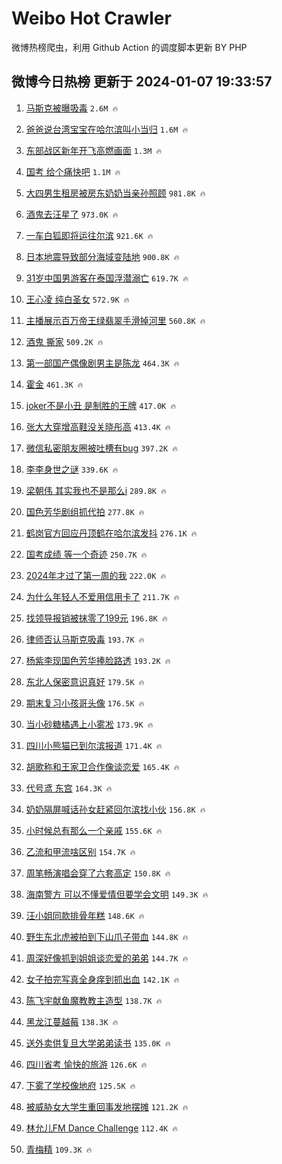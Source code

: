 # Weibo Hot Crawler 



微博热榜爬虫，利用 Github Action 的调度脚本更新 BY PHP 


## 微博今日热榜 更新于 2024-01-07 19:33:57 
1. [马斯克被曝吸毒](https://s.weibo.com/weibo?q=%23%E9%A9%AC%E6%96%AF%E5%85%8B%E8%A2%AB%E6%9B%9D%E5%90%B8%E6%AF%92%23&t=31&band_rank=1&Refer=top) `2.6M 🔥` 

1. [爸爸说台湾宝宝在哈尔滨叫小当归](https://s.weibo.com/weibo?q=%23%E7%88%B8%E7%88%B8%E8%AF%B4%E5%8F%B0%E6%B9%BE%E5%AE%9D%E5%AE%9D%E5%9C%A8%E5%93%88%E5%B0%94%E6%BB%A8%E5%8F%AB%E5%B0%8F%E5%BD%93%E5%BD%92%23&t=31&band_rank=2&Refer=top) `1.6M 🔥` 

1. [东部战区新年开飞高燃画面](https://s.weibo.com/weibo?q=%23%E4%B8%9C%E9%83%A8%E6%88%98%E5%8C%BA%E6%96%B0%E5%B9%B4%E5%BC%80%E9%A3%9E%E9%AB%98%E7%87%83%E7%94%BB%E9%9D%A2%23&t=31&band_rank=3&Refer=top) `1.3M 🔥` 

1. [国考 给个痛快吧](https://s.weibo.com/weibo?q=%E5%9B%BD%E8%80%83%20%E7%BB%99%E4%B8%AA%E7%97%9B%E5%BF%AB%E5%90%A7&t=31&band_rank=4&Refer=top) `1.1M 🔥` 

1. [大四男生租房被房东奶奶当亲孙照顾](https://s.weibo.com/weibo?q=%23%E5%A4%A7%E5%9B%9B%E7%94%B7%E7%94%9F%E7%A7%9F%E6%88%BF%E8%A2%AB%E6%88%BF%E4%B8%9C%E5%A5%B6%E5%A5%B6%E5%BD%93%E4%BA%B2%E5%AD%99%E7%85%A7%E9%A1%BE%23&t=31&band_rank=5&Refer=top) `981.8K 🔥` 

1. [酒鬼去汪星了](https://s.weibo.com/weibo?q=%E9%85%92%E9%AC%BC%E5%8E%BB%E6%B1%AA%E6%98%9F%E4%BA%86&t=31&band_rank=6&Refer=top) `973.0K 🔥` 

1. [一车白狐即将运往尔滨](https://s.weibo.com/weibo?q=%23%E4%B8%80%E8%BD%A6%E7%99%BD%E7%8B%90%E5%8D%B3%E5%B0%86%E8%BF%90%E5%BE%80%E5%B0%94%E6%BB%A8%23&t=31&band_rank=7&Refer=top) `921.6K 🔥` 

1. [日本地震导致部分海域变陆地](https://s.weibo.com/weibo?q=%23%E6%97%A5%E6%9C%AC%E5%9C%B0%E9%9C%87%E5%AF%BC%E8%87%B4%E9%83%A8%E5%88%86%E6%B5%B7%E5%9F%9F%E5%8F%98%E9%99%86%E5%9C%B0%23&t=31&band_rank=8&Refer=top) `900.8K 🔥` 

1. [31岁中国男游客在泰国浮潜溺亡](https://s.weibo.com/weibo?q=%2331%E5%B2%81%E4%B8%AD%E5%9B%BD%E7%94%B7%E6%B8%B8%E5%AE%A2%E5%9C%A8%E6%B3%B0%E5%9B%BD%E6%B5%AE%E6%BD%9C%E6%BA%BA%E4%BA%A1%23&t=31&band_rank=9&Refer=top) `619.7K 🔥` 

1. [王心凌 纯白圣女](https://s.weibo.com/weibo?q=%E7%8E%8B%E5%BF%83%E5%87%8C%20%E7%BA%AF%E7%99%BD%E5%9C%A3%E5%A5%B3&t=31&band_rank=10&Refer=top) `572.9K 🔥` 

1. [主播展示百万帝王绿翡翠手滑掉河里](https://s.weibo.com/weibo?q=%23%E4%B8%BB%E6%92%AD%E5%B1%95%E7%A4%BA%E7%99%BE%E4%B8%87%E5%B8%9D%E7%8E%8B%E7%BB%BF%E7%BF%A1%E7%BF%A0%E6%89%8B%E6%BB%91%E6%8E%89%E6%B2%B3%E9%87%8C%23&t=31&band_rank=11&Refer=top) `560.8K 🔥` 

1. [酒鬼 撕家](https://s.weibo.com/weibo?q=%E9%85%92%E9%AC%BC%20%E6%92%95%E5%AE%B6&t=31&band_rank=12&Refer=top) `509.2K 🔥` 

1. [第一部国产偶像剧男主是陈龙](https://s.weibo.com/weibo?q=%23%E7%AC%AC%E4%B8%80%E9%83%A8%E5%9B%BD%E4%BA%A7%E5%81%B6%E5%83%8F%E5%89%A7%E7%94%B7%E4%B8%BB%E6%98%AF%E9%99%88%E9%BE%99%23&t=31&band_rank=13&Refer=top) `464.3K 🔥` 

1. [霍金](https://s.weibo.com/weibo?q=%E9%9C%8D%E9%87%91&t=31&band_rank=14&Refer=top) `461.3K 🔥` 

1. [joker不是小丑 是制胜的王牌](https://s.weibo.com/weibo?q=joker%E4%B8%8D%E6%98%AF%E5%B0%8F%E4%B8%91%20%E6%98%AF%E5%88%B6%E8%83%9C%E7%9A%84%E7%8E%8B%E7%89%8C&t=31&band_rank=15&Refer=top) `417.0K 🔥` 

1. [张大大穿增高鞋没关晓彤高](https://s.weibo.com/weibo?q=%23%E5%BC%A0%E5%A4%A7%E5%A4%A7%E7%A9%BF%E5%A2%9E%E9%AB%98%E9%9E%8B%E6%B2%A1%E5%85%B3%E6%99%93%E5%BD%A4%E9%AB%98%23&t=31&band_rank=16&Refer=top) `413.4K 🔥` 

1. [微信私密朋友圈被吐槽有bug](https://s.weibo.com/weibo?q=%23%E5%BE%AE%E4%BF%A1%E7%A7%81%E5%AF%86%E6%9C%8B%E5%8F%8B%E5%9C%88%E8%A2%AB%E5%90%90%E6%A7%BD%E6%9C%89bug%23&t=31&band_rank=17&Refer=top) `397.2K 🔥` 

1. [李李身世之谜](https://s.weibo.com/weibo?q=%E6%9D%8E%E6%9D%8E%E8%BA%AB%E4%B8%96%E4%B9%8B%E8%B0%9C&t=31&band_rank=18&Refer=top) `339.6K 🔥` 

1. [梁朝伟 其实我也不是那么i](https://s.weibo.com/weibo?q=%E6%A2%81%E6%9C%9D%E4%BC%9F%20%E5%85%B6%E5%AE%9E%E6%88%91%E4%B9%9F%E4%B8%8D%E6%98%AF%E9%82%A3%E4%B9%88i&t=31&band_rank=19&Refer=top) `289.8K 🔥` 

1. [国色芳华剧组抓代拍](https://s.weibo.com/weibo?q=%23%E5%9B%BD%E8%89%B2%E8%8A%B3%E5%8D%8E%E5%89%A7%E7%BB%84%E6%8A%93%E4%BB%A3%E6%8B%8D%23&t=31&band_rank=20&Refer=top) `277.8K 🔥` 

1. [鹤岗官方回应丹顶鹤在哈尔滨发抖](https://s.weibo.com/weibo?q=%23%E9%B9%A4%E5%B2%97%E5%AE%98%E6%96%B9%E5%9B%9E%E5%BA%94%E4%B8%B9%E9%A1%B6%E9%B9%A4%E5%9C%A8%E5%93%88%E5%B0%94%E6%BB%A8%E5%8F%91%E6%8A%96%23&t=31&band_rank=21&Refer=top) `276.1K 🔥` 

1. [国考成绩 等一个奇迹](https://s.weibo.com/weibo?q=%E5%9B%BD%E8%80%83%E6%88%90%E7%BB%A9%20%E7%AD%89%E4%B8%80%E4%B8%AA%E5%A5%87%E8%BF%B9&t=31&band_rank=22&Refer=top) `250.7K 🔥` 

1. [2024年才过了第一周的我](https://s.weibo.com/weibo?q=2024%E5%B9%B4%E6%89%8D%E8%BF%87%E4%BA%86%E7%AC%AC%E4%B8%80%E5%91%A8%E7%9A%84%E6%88%91&t=31&band_rank=23&Refer=top) `222.0K 🔥` 

1. [为什么年轻人不爱用信用卡了](https://s.weibo.com/weibo?q=%23%E4%B8%BA%E4%BB%80%E4%B9%88%E5%B9%B4%E8%BD%BB%E4%BA%BA%E4%B8%8D%E7%88%B1%E7%94%A8%E4%BF%A1%E7%94%A8%E5%8D%A1%E4%BA%86%23&t=31&band_rank=24&Refer=top) `211.7K 🔥` 

1. [找领导报销被抹零了199元](https://s.weibo.com/weibo?q=%E6%89%BE%E9%A2%86%E5%AF%BC%E6%8A%A5%E9%94%80%E8%A2%AB%E6%8A%B9%E9%9B%B6%E4%BA%86199%E5%85%83&t=31&band_rank=25&Refer=top) `196.8K 🔥` 

1. [律师否认马斯克吸毒](https://s.weibo.com/weibo?q=%23%E5%BE%8B%E5%B8%88%E5%90%A6%E8%AE%A4%E9%A9%AC%E6%96%AF%E5%85%8B%E5%90%B8%E6%AF%92%23&t=31&band_rank=26&Refer=top) `193.7K 🔥` 

1. [杨紫李现国色芳华捧脸路透](https://s.weibo.com/weibo?q=%23%E6%9D%A8%E7%B4%AB%E6%9D%8E%E7%8E%B0%E5%9B%BD%E8%89%B2%E8%8A%B3%E5%8D%8E%E6%8D%A7%E8%84%B8%E8%B7%AF%E9%80%8F%23&t=31&band_rank=27&Refer=top) `193.2K 🔥` 

1. [东北人保密意识真好](https://s.weibo.com/weibo?q=%23%E4%B8%9C%E5%8C%97%E4%BA%BA%E4%BF%9D%E5%AF%86%E6%84%8F%E8%AF%86%E7%9C%9F%E5%A5%BD%23&t=31&band_rank=28&Refer=top) `179.5K 🔥` 

1. [期末复习小孩哥头像](https://s.weibo.com/weibo?q=%E6%9C%9F%E6%9C%AB%E5%A4%8D%E4%B9%A0%E5%B0%8F%E5%AD%A9%E5%93%A5%E5%A4%B4%E5%83%8F&t=31&band_rank=29&Refer=top) `176.5K 🔥` 

1. [当小砂糖橘遇上小雾凇](https://s.weibo.com/weibo?q=%23%E5%BD%93%E5%B0%8F%E7%A0%82%E7%B3%96%E6%A9%98%E9%81%87%E4%B8%8A%E5%B0%8F%E9%9B%BE%E5%87%87%23&t=31&band_rank=30&Refer=top) `173.9K 🔥` 

1. [四川小熊猫已到尔滨报道](https://s.weibo.com/weibo?q=%23%E5%9B%9B%E5%B7%9D%E5%B0%8F%E7%86%8A%E7%8C%AB%E5%B7%B2%E5%88%B0%E5%B0%94%E6%BB%A8%E6%8A%A5%E9%81%93%23&t=31&band_rank=31&Refer=top) `171.4K 🔥` 

1. [胡歌称和王家卫合作像谈恋爱](https://s.weibo.com/weibo?q=%23%E8%83%A1%E6%AD%8C%E7%A7%B0%E5%92%8C%E7%8E%8B%E5%AE%B6%E5%8D%AB%E5%90%88%E4%BD%9C%E5%83%8F%E8%B0%88%E6%81%8B%E7%88%B1%23&t=31&band_rank=32&Refer=top) `165.4K 🔥` 

1. [代号鸢 东宫](https://s.weibo.com/weibo?q=%E4%BB%A3%E5%8F%B7%E9%B8%A2%20%E4%B8%9C%E5%AE%AB&t=31&band_rank=33&Refer=top) `164.3K 🔥` 

1. [奶奶隔屏喊话孙女赶紧回尔滨找小伙](https://s.weibo.com/weibo?q=%23%E5%A5%B6%E5%A5%B6%E9%9A%94%E5%B1%8F%E5%96%8A%E8%AF%9D%E5%AD%99%E5%A5%B3%E8%B5%B6%E7%B4%A7%E5%9B%9E%E5%B0%94%E6%BB%A8%E6%89%BE%E5%B0%8F%E4%BC%99%23&t=31&band_rank=34&Refer=top) `156.8K 🔥` 

1. [小时候总有那么一个亲戚](https://s.weibo.com/weibo?q=%E5%B0%8F%E6%97%B6%E5%80%99%E6%80%BB%E6%9C%89%E9%82%A3%E4%B9%88%E4%B8%80%E4%B8%AA%E4%BA%B2%E6%88%9A&t=31&band_rank=35&Refer=top) `155.6K 🔥` 

1. [乙流和甲流啥区别](https://s.weibo.com/weibo?q=%23%E4%B9%99%E6%B5%81%E5%92%8C%E7%94%B2%E6%B5%81%E5%95%A5%E5%8C%BA%E5%88%AB%23&t=31&band_rank=36&Refer=top) `154.7K 🔥` 

1. [周笔畅演唱会穿了六套高定](https://s.weibo.com/weibo?q=%E5%91%A8%E7%AC%94%E7%95%85%E6%BC%94%E5%94%B1%E4%BC%9A%E7%A9%BF%E4%BA%86%E5%85%AD%E5%A5%97%E9%AB%98%E5%AE%9A&t=31&band_rank=37&Refer=top) `150.8K 🔥` 

1. [海南警方 可以不懂爱情但要学会文明](https://s.weibo.com/weibo?q=%E6%B5%B7%E5%8D%97%E8%AD%A6%E6%96%B9%20%E5%8F%AF%E4%BB%A5%E4%B8%8D%E6%87%82%E7%88%B1%E6%83%85%E4%BD%86%E8%A6%81%E5%AD%A6%E4%BC%9A%E6%96%87%E6%98%8E&t=31&band_rank=38&Refer=top) `149.3K 🔥` 

1. [汪小姐同款排骨年糕](https://s.weibo.com/weibo?q=%23%E6%B1%AA%E5%B0%8F%E5%A7%90%E5%90%8C%E6%AC%BE%E6%8E%92%E9%AA%A8%E5%B9%B4%E7%B3%95%23&t=31&band_rank=39&Refer=top) `148.6K 🔥` 

1. [野生东北虎被拍到下山爪子带血](https://s.weibo.com/weibo?q=%23%E9%87%8E%E7%94%9F%E4%B8%9C%E5%8C%97%E8%99%8E%E8%A2%AB%E6%8B%8D%E5%88%B0%E4%B8%8B%E5%B1%B1%E7%88%AA%E5%AD%90%E5%B8%A6%E8%A1%80%23&t=31&band_rank=40&Refer=top) `144.8K 🔥` 

1. [周深好像抓到姐姐谈恋爱的弟弟](https://s.weibo.com/weibo?q=%E5%91%A8%E6%B7%B1%E5%A5%BD%E5%83%8F%E6%8A%93%E5%88%B0%E5%A7%90%E5%A7%90%E8%B0%88%E6%81%8B%E7%88%B1%E7%9A%84%E5%BC%9F%E5%BC%9F&t=31&band_rank=41&Refer=top) `144.7K 🔥` 

1. [女子拍完写真全身痒到抓出血](https://s.weibo.com/weibo?q=%23%E5%A5%B3%E5%AD%90%E6%8B%8D%E5%AE%8C%E5%86%99%E7%9C%9F%E5%85%A8%E8%BA%AB%E7%97%92%E5%88%B0%E6%8A%93%E5%87%BA%E8%A1%80%23&t=31&band_rank=42&Refer=top) `142.1K 🔥` 

1. [陈飞宇献鱼魔教教主造型](https://s.weibo.com/weibo?q=%23%E9%99%88%E9%A3%9E%E5%AE%87%E7%8C%AE%E9%B1%BC%E9%AD%94%E6%95%99%E6%95%99%E4%B8%BB%E9%80%A0%E5%9E%8B%23&t=31&band_rank=43&Refer=top) `138.7K 🔥` 

1. [黑龙江蔓越莓](https://s.weibo.com/weibo?q=%E9%BB%91%E9%BE%99%E6%B1%9F%E8%94%93%E8%B6%8A%E8%8E%93&t=31&band_rank=44&Refer=top) `138.3K 🔥` 

1. [送外卖供复旦大学弟弟读书](https://s.weibo.com/weibo?q=%E9%80%81%E5%A4%96%E5%8D%96%E4%BE%9B%E5%A4%8D%E6%97%A6%E5%A4%A7%E5%AD%A6%E5%BC%9F%E5%BC%9F%E8%AF%BB%E4%B9%A6&t=31&band_rank=45&Refer=top) `135.0K 🔥` 

1. [四川省考 愉快的旅游](https://s.weibo.com/weibo?q=%E5%9B%9B%E5%B7%9D%E7%9C%81%E8%80%83%20%E6%84%89%E5%BF%AB%E7%9A%84%E6%97%85%E6%B8%B8&t=31&band_rank=46&Refer=top) `126.6K 🔥` 

1. [下雾了学校像地府](https://s.weibo.com/weibo?q=%E4%B8%8B%E9%9B%BE%E4%BA%86%E5%AD%A6%E6%A0%A1%E5%83%8F%E5%9C%B0%E5%BA%9C&t=31&band_rank=47&Refer=top) `125.5K 🔥` 

1. [被威胁女大学生重回事发地摆摊](https://s.weibo.com/weibo?q=%23%E8%A2%AB%E5%A8%81%E8%83%81%E5%A5%B3%E5%A4%A7%E5%AD%A6%E7%94%9F%E9%87%8D%E5%9B%9E%E4%BA%8B%E5%8F%91%E5%9C%B0%E6%91%86%E6%91%8A%23&t=31&band_rank=48&Refer=top) `121.2K 🔥` 

1. [林允儿FM Dance Challenge](https://s.weibo.com/weibo?q=%E6%9E%97%E5%85%81%E5%84%BFFM%20Dance%20Challenge&t=31&band_rank=49&Refer=top) `112.4K 🔥` 

1. [青梅精](https://s.weibo.com/weibo?q=%E9%9D%92%E6%A2%85%E7%B2%BE&t=31&band_rank=50&Refer=top) `109.3K 🔥` 

